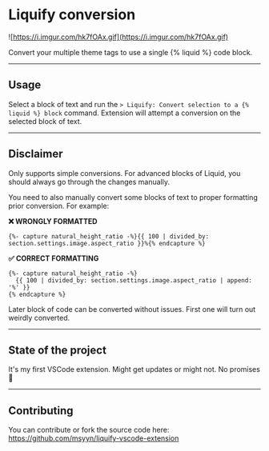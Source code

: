 # Liquify conversion

![https://i.imgur.com/hk7fOAx.gif](https://i.imgur.com/hk7fOAx.gif)

Convert your multiple theme tags to use a single {% liquid %} code block.

---

## Usage

Select a block of text and run the `> Liquify: Convert selection to a {% liquid %} block` command. Extension will attempt a conversion on the selected block of text.

---

## Disclaimer

Only supports simple conversions. For advanced blocks of Liquid, you should always go through the changes manually.

You need to also manually convert some blocks of text to proper formatting prior conversion. For example:

**❌ WRONGLY FORMATTED**
```liquid
{%- capture natural_height_ratio -%}{{ 100 | divided_by: section.settings.image.aspect_ratio }}%{% endcapture %}
```

**✅ CORRECT FORMATTING**
```liquid
{%- capture natural_height_ratio -%}
  {{ 100 | divided_by: section.settings.image.aspect_ratio | append: '%' }}
{% endcapture %}
```

Later block of code can be converted without issues. First one will turn out weirdly converted.

--- 

## State of the project

It's my first VSCode extension. Might get updates or might not. No promises 🤞

---

## Contributing

You can contribute or fork the source code here: https://github.com/msyyn/liquify-vscode-extension